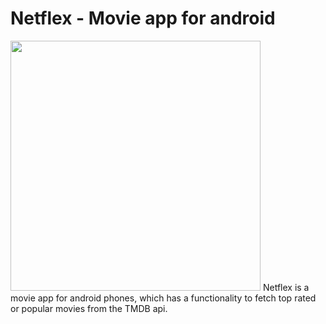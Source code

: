 # Netflex - Movie app for android

<img src="https://github.com/andguladzeshio/Netflex/blob/develop/app/src/main/res/mipmap-xxxhdpi/logo.png?raw=true" alt="" 
width="400px" height="400px">
Netflex is a movie app for android phones, which has a functionality to fetch top rated or popular movies from the TMDB api.
